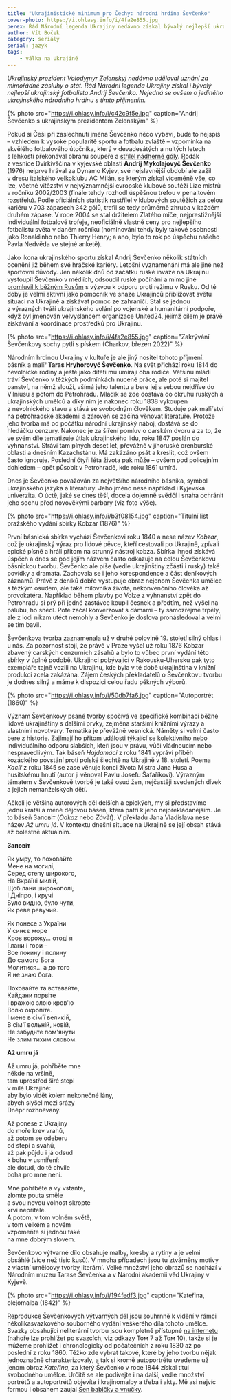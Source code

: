 ```yaml
---
title: "Ukrajinistické minimum pro Čechy: národní hrdina Ševčenko"
cover-photo: https://i.ohlasy.info/i/4fa2e855.jpg
perex: Řád Národní legenda Ukrajiny nedávno získal bývalý nejlepší ukrajinský fotbalista Andrij Ševčenko. Nejedná se ovšem o jediného ukrajinského národního hrdinu s tímto příjmením.
author: Vít Boček
category: seriály
serial: jazyk
tags:
    - válka na Ukrajině
---
```


*Ukrajinský prezident Volodymyr Zelenskyj nedávno uděloval uznání za mimořádné zásluhy o stát. Řád Národní legenda Ukrajiny získal i bývalý nejlepší ukrajinský fotbalista Andrij Ševčenko. Nejedná se ovšem o jediného ukrajinského národního hrdinu s tímto příjmením.*

{% photo src="https://i.ohlasy.info/i/c42c9f5e.jpg" caption="Andrij Ševčenko s ukrajinským prezidentem Zelenským" %}

Pokud si Češi při zaslechnutí jména Ševčenko něco vybaví, bude to nejspíš – vzhledem k vysoké popularitě sportu a fotbalu zvláště – vzpomínka na skvělého fotbalového útočníka, který v devadesátých a nultých letech s lehkostí překonával obranu soupeře a [střílel nádherné góly](https://www.youtube.com/watch?v=XaT4-Njg_xg). Rodák z vesnice Dvirkivščina v kyjevské oblasti **Andrij Mykolajovyč Ševčenko** (1976) nejprve hrával za Dynamo Kyjev, své nejslavnější období ale zažil v dresu italského velkoklubu AC Milán, se kterým získal víceméně vše, co lze, včetně vítězství v nejvýznamnější evropské klubové soutěži Lize mistrů v ročníku 2002/2003 (finále tehdy rozhodl úspěšnou trefou v penaltovém rozstřelu). Podle oficiálních statistik nastřílel v klubových soutěžích za celou kariéru v 703 zápasech 342 gólů, trefil se tedy průměrně zhruba v každém druhém zápase. V roce 2004 se stal držitelem Zlatého míče, nejprestižnější individuální fotbalové trofeje, neoficiálně vlastně ceny pro nejlepšího fotbalistu světa v daném ročníku (nominováni tehdy byly takové osobnosti jako Ronaldinho nebo Thierry Henry; a ano, bylo to rok po úspěchu našeho Pavla Nedvěda ve stejné anketě).

Jako ikona ukrajinského sportu získal Andrij Ševčenko několik státních ocenění již během své hráčské kariéry. Letošní vyznamenání má ale jiné než sportovní důvody. Jen několik dnů od začátku ruské invaze na Ukrajinu vystoupil Ševčenko v médiích, odsoudil ruské počínání a mimo jiné [promluvil k běžným Rusům](https://www.youtube.com/watch?v=osGM4q7Ebe0) s výzvou k odporu proti režimu v Rusku. Od té doby je velmi aktivní jako pomocník ve snaze Ukrajinců přibližovat světu situaci na Ukrajině a získávat pomoc ze zahraničí. Stal se jednou z výrazných tváří ukrajinského volání po vojenské a humanitární podpoře, když byl jmenován velvyslancem organizace United24, jejímž cílem je právě získávání a koordinace prostředků pro Ukrajinu.

{% photo src="https://i.ohlasy.info/i/4fa2e855.jpg" caption="Zakrývání Ševčenkovy sochy pytli s pískem (Charkov, březen 2022)" %}

Národním hrdinou Ukrajiny v kultuře je ale jiný nositel tohoto příjmení: básník a malíř **Taras Hryhorovyč Ševčenko**. Na svět přichází roku 1814 do nevolnické rodiny a ještě jako dítěti mu umírají oba rodiče. Většinu mládí tráví Ševčenko v těžkých podmínkách nucené práce, ale poté si majitel panství, na němž slouží, všímá jeho talentu a bere jej s sebou nejdříve do Vilniusu a potom do Petrohradu. Mladík se zde dostává do okruhu ruských a ukrajinských umělců a díky nim je nakonec roku 1838 vykoupen z nevolnického stavu a stává se svobodným člověkem. Studuje pak malířství na petrohradské akademii a zároveň se začíná věnovat literatuře. Protože jeho tvorba má od počátku národní ukrajinský náboj, dostává se do hledáčku cenzury. Nakonec je za šíření pomluv o carském dvoru a za to, že ve svém díle tematizuje útlak ukrajinského lidu, roku 1847 poslán do vyhnanství. Stráví tam plných deset let, převážně v jihoruské orenburské oblasti a dnešním Kazachstánu. Má zakázáno psát a kreslit, což ovšem často ignoruje. Poslední čtyři léta života pak může – ovšem pod policejním dohledem – opět působit v Petrohradě, kde roku 1861 umírá.

Dnes je Ševčenko považován za největšího národního básníka, symbol ukrajinského jazyka a literatury. Jeho jméno nese například i Kyjevská univerzita. O úctě, jaké se dnes těší, docela dojemně svědčí i snaha ochránit jeho sochu před novověkými barbary (viz foto výše).

{% photo src="https://i.ohlasy.info/i/b3f08154.jpg" caption="Titulní list pražského vydání sbírky Kobzar (1876)" %}

První básnická sbírka vychází Ševčenkovi roku 1840 a nese název *Kobzar*, což je ukrajinský výraz pro lidové pěvce, kteří cestovali po Ukrajině, zpívali epické písně a hráli přitom na strunný nástroj kobza. Sbírka ihned získává úspěch a dnes se pod jejím názvem často odkazuje na celou Ševčenkovu básnickou tvorbu. Ševčenko ale píše (vedle ukrajinštiny zčásti i rusky) také povídky a dramata. Zachovala se i jeho korespondence a část deníkových záznamů. Právě z deníků dobře vystupuje obraz nejenom Ševčenka umělce s těžkým osudem, ale také milovníka života, nekonvenčního člověka až provokatéra. Například během plavby po Volze z vyhnanství zpět do Petrohradu si prý při jedné zastávce koupil česnek a předtím, než vyšel na palubu, ho snědl. Poté začal konverzovat s dámami – ty samozřejmě trpěly, ale z lodi nikam utéct nemohly a Ševčenko je doslova pronásledoval a velmi se tím bavil.

Ševčenkova tvorba zaznamenala už v druhé polovině 19. století silný ohlas i u nás. Za pozornost stojí, že právě v Praze vyšel už roku 1876 Kobzar zbavený carských cenzurních zásahů a bylo to vůbec první vydání této sbírky v úplné podobě. Ukrajinci pobývající v Rakousku-Uhersku pak tyto exempláře tajně vozili na Ukrajinu, kde byla v té době ukrajinština v knižní produkci zcela zakázána. Zájem českých překladatelů o Ševčenkovu tvorbu je dodnes silný a máme k dispozici celou řadu pěkných výborů.

{% photo src="https://i.ohlasy.info/i/50db7fa6.jpg" caption="Autoportrét (1860)" %}

Význam Ševčenkovy psané tvorby spočívá ve specifické kombinaci běžné lidové ukrajinštiny s dalšími prvky, zejména staršími knižními výrazy a vlastními novotvary. Tematika je převážně vesnická. Náměty si velmi často bere z historie. Zajímají ho přitom události týkající se kolektivního nebo individuálního odporu slabších, kteří jsou v právu, vůči vládnoucím nebo nespravedlivým. Tak báseň *Hajdamáci* z roku 1841 vypráví příběh kozáckého povstání proti polské šlechtě na Ukrajině v 18. století. Poema *Kacíř* z roku 1845 se zase věnuje konci života Mistra Jana Husa a husitskému hnutí (autor ji věnoval Pavlu Josefu Šafaříkovi). Výrazným tématem v Ševčenkově tvorbě je také osud žen, nejčastěji svedených dívek a jejich nemanželských dětí.

Ačkoli je většina autorových děl delších a epických, my si představíme jednu kratší a méně dějovou báseň, která patří k jeho nejpřekládanějším. Je to báseň Заповіт (*Odkaz* nebo *Závěť*). V překladu Jana Vladislava nese název *Až umru já*. V kontextu dnešní situace na Ukrajině se její obsah stává až bolestně aktuálním.

**Заповіт**

Як умру, то поховайте  
Мене на могилі,  
Серед степу широкого,  
На Вкраїні милій,  
Щоб лани широкополі,  
І Дніпро, і кручі  
Було видно, було чути,  
Як реве ревучий.  

Як понесе з України  
У синєє море  
Кров ворожу… отоді я  
І лани і гори –  
Все покину і полину  
До самого Бога  
Молитися… а до того  
Я не знаю бога.  

Поховайте та вставайте,  
Кайдани порвіте  
І вражою злою кров'ю  
Волю окропіте.  
І мене в сім'ї великій,  
В сім'ї вольній, новій,  
Не забудьте пом'янути  
Не злим тихим словом.  

**Až umru já**

Až umru já, pohřběte mne  
někde na vršině,  
tam uprostřed širé stepi  
v milé Ukrajině:  
aby bylo vidět kolem
nekonečné lány,  
abych slyšel mezi srázy  
Dněpr rozhněvaný.  

Až ponese z Ukrajiny  
do moře krev vrahů,  
až potom se odeberu  
od stepí a svahů,  
až pak půjdu i já odsud  
k bohu v usmíření:  
ale dotud, do té chvíle  
boha pro mne není.  

Mne pohřběte a vy vstaňte,  
zlomte pouta směle  
a svou novou volnost skropte  
krví nepřítele.  
A potom, v tom volném světě,  
v tom velkém a novém  
vzpomeňte si jednou také  
na mne dobrým slovem.

Ševčenkovo výtvarné dílo obsahuje malby, kresby a rytiny a je velmi obsáhlé (více než tisíc kusů). V mnoha případech jsou tu ztvárněny motivy z vlastní umělcovy tvorby literární. Velké množství jeho obrazů se nachází v Národním muzeu Tarase Ševčenka a v Národní akademii věd Ukrajiny v Kyjevě.

{% photo src="https://i.ohlasy.info/i/194fedf3.jpg" caption="Kateřina, olejomalba (1842)" %}

Reprodukce Ševčenkových výtvarných děl jsou souhrnně k vidění v rámci několikasvazkového souborného vydání veškerého díla tohoto umělce. Svazky obsahující neliterární tvorbu jsou kompletně přístupné [na internetu](http://izbornyk.org.ua/shevchenko/shev7.htm)  (nahoře lze prohlížet po svazcích, viz odkazy Том 7 až Том 10), takže si je můžeme prohlížet i chronologicky od počátečních z roku 1830 až po poslední z roku 1860. Těžko zde vybrat takové, které by jeho tvorbu nějak jednoznačně charakterizovaly, a tak si kromě autoportrétu uvedeme už jenom obraz *Kateřina*, za který Ševčenko v roce 1844 získal titul svobodného umělce. Určitě se ale podívejte i na další, vedle množství portrétů a autoportrétů objevíte i krajinomalby a třeba i akty. Mě asi nejvíc formou i obsahem zaujal [Sen babičky a vnučky](http://izbornyk.org.ua/shevchenko/shev7019.htm).

